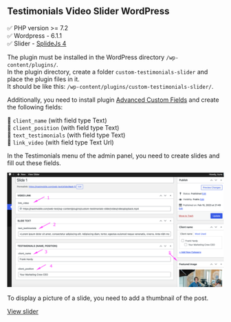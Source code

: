 ## Testimonials Video Slider WordPress

:white_check_mark: PHP version >= 7.2    
:white_check_mark: Wordpress - 6.1.1   
:white_check_mark: Slider - [SplideJs 4](https://splidejs.com/)    

The plugin must be installed in the WordPress directory `/wp-content/plugins/`.    
In the plugin directory, create a folder `custom-testimonials-slider` and place the plugin files in it.    
It should be like this: `/wp-content/plugins/custom-testimonials-slider/`.    

Additionally, you need to install plugin [Advanced Custom Fields](https://www.advancedcustomfields.com/) and create the following fields:    

:small_blue_diamond: `client_name` (with field type Text)    
:small_orange_diamond: `client_position` (with field type Text)    
:small_blue_diamond: `text_testimonials` (with field type Text)    
:small_orange_diamond: `link_video` (with field type Text Url)    

In the Testimonials menu of the admin panel, you need to create slides and fill out these fields.        

![Screenshort](/img/screen_slider.png)

To display a picture of a slide, you need to add a thumbnail of the post.    

[View slider](https://nastmobile.com/web-test/slider-example/)
